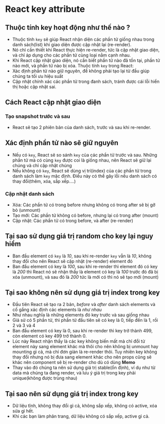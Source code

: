 # React key attribute

## Thuộc tính key hoạt động như thế nào ?

- Thuộc tính `key` sẽ giúp React nhận diện các phần tử giống nhau trong danh sách(list) khi giao diện được cập nhật lại (re-render).
- Nó chỉ cần thiết khi React thực hiện re-render, tức là cập nhật giao diện, và chỉ áp dụng cho các phần tử cùng loại nằm cạnh nhau.
- Khi React cập nhật giao diện, nó cần biết phần tử nào đã tồn tại, phần tử nào mới, và phần tử nào bị xóa. Thuộc tính `key` trong React:
- Xác định phần tử nào giữ nguyên, để không phải tạo lại từ đầu giúp chúng ta tối ưu hiệu suất
- Cập nhật chính xác các phần tử trong đanh sách, tránh được cái lỗi hiển thị hoặc cập nhật sai.

## Cách React cập nhật giao diện

### Tạo snapshot trước và sau

- React sẽ tạo 2 phiên bản của danh sách, trước và sau khi re-render.

## Xác định phần tử nào sẽ giữ nguyên

- Nếu có `key`, React sẽ so sánh `key` của các phần tử trước và sau. Những phần tử mà có cùng `key` được coi là giống nhau, nên React sẽ giữ lại chúng và chỉ cập nhật chúng
- Nếu không có `key`, React sẽ dùng vị trí(index) của các phần tử trong danh sách làm `key` mặc định. Điều này có thể gây lỗi nếu danh sách có thay đổi(thêm, xóa, sắp xếp....)

### Cập nhật danh sách

- Xóa: Các phần tử có trong before nhưng không có trong after sẽ bị gỡ bỏ (unmount)
- Tạo mới: Các phần tử không có before, nhưng lại có trong after (mount)
- Cập nhật: Các phần tử có trong before, và after (re-render)

## Tại sao sử dụng giá trị **random** cho key lại nguy hiểm

- Ban đầu element có `key` là _10_, sau khi re-render `key` vẫn là _10_, không thay đổi cho nên React sẽ cập nhật (re-render) element đó
- Ban đầu element có key là _100_, sau khi re-render thì element đó có key là _200_ thì React nó sẽ nhận thấy là element có key là _100_ trước đó đã bị xóa (unmount), và sau đó là _200_ tức là mới có thì nó sẽ tạo mới (mount)

## Tại sao không nên sử dụng giá trị **index** trong key

- Đầu tiên React sẽ tạo ra 2 bản, _before_ và _after_ danh sách elements và cố gắng xác định các elements là _như nhau_
- Như nhau nghĩa là những elements đó key trước và sau giống nhau
- Giả sử có 5 phần tử, thì phần tử đầu tiên sẽ có key là 0, tiếp đến là 1, rồi 2 và 3 và 4
- Ban đầu element có key là 0, sau khi re-render thì key trở thành 499, còn element có key 499 trở thành 0.
- Lúc này React nhận thấy là các key không biến mất mà chỉ đổi từ element này sang element khác mà thôi cho nên không bị unmount hay mounting gì cả, mà chỉ đơn giản là re-render thôi. Tuy nhiên key không thay đổi nhưng nó bị đưa sang element khác cho nên props cũng sẽ khác nên component sẽ bị re-render cho dù có dùng **Memo**
- Thay vào đó chúng ta nên sử dụng giá trị stable(ổn định), ví dụ như từ data mà chúng ta đang render, và lưu ý giá trị trong key phải unique(không được trùng nhau)

## Tại sao nên sử dụng giá trị **index** trong key

- Dữ liệu tĩnh, không thay đổi gì cả, không sắp xếp, không có active, xóa sửa gì hết.
- Khi các bạn làm phân trang, dữ liệu không có sắp xếp, active gì cả.
